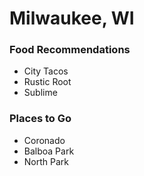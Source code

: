 # Milwaukee, WI

### Food Recommendations
- City Tacos
- Rustic Root
- Sublime

### Places to Go
- Coronado
- Balboa Park
- North Park 
